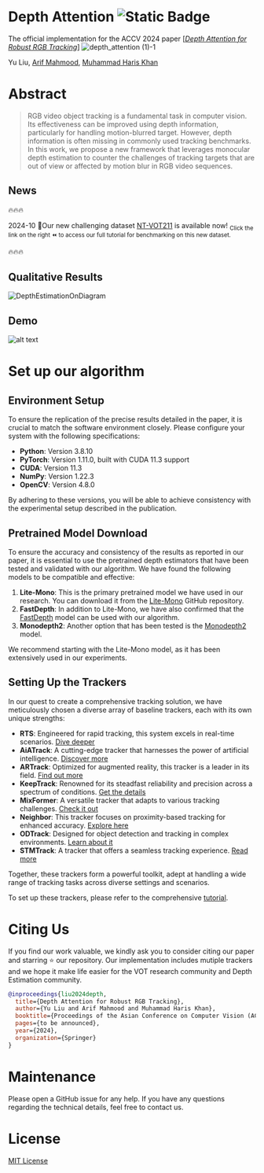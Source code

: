 # Depth Attention ![Static Badge](https://img.shields.io/badge/Achieving_New_Sota_Without_Finetuning-ACCV2024_Oral-blue)

The official implementation for the ACCV 2024 paper \[[_Depth Attention for Robust RGB Tracking_](https://arxiv.org/abs/2410.20395)\]
![depth_attention (1)-1](https://github.com/user-attachments/assets/96159032-faf5-4305-ba91-ac0c5a3a6b75)

Yu Liu,  [Arif Mahmood](https://scholar.google.com.sg/citations?user=_e6yGs4AAAAJ&hl=en),  [Muhammad Haris Khan](https://scholar.google.com/citations?user=ZgERfFwAAAAJ&hl=en)
# Abstract
>RGB video object tracking is a fundamental task in computer vision. Its effectiveness can be improved using depth information, particularly for handling motion-blurred target. However, depth information is often missing in commonly used tracking benchmarks. In this work, we propose a new framework that leverages monocular depth estimation to counter the challenges of tracking targets that are out of view or affected by motion blur in RGB video sequences.

## News

:fire::fire::fire:

2024-10 :tada:Our new challenging dataset [NT-VOT211](https://github.com/LiuYuML/NV-VOT211) is available now! <sub>Click the link on the right :rewind: to access our full tutorial for benchmarking on this new dataset.</sub>

:fire::fire::fire:


## Qualitative Results
![DepthEstimationOnDiagram](https://github.com/user-attachments/assets/eec7afd1-6f11-4025-9f87-369988c6e3fa)

## Demo
![alt text](Demo.gif)

# Set up our algorithm
## Environment Setup
To ensure the replication of the precise results detailed in the paper, it is crucial to match the software environment closely. Please configure your system with the following specifications:

- **Python**: Version 3.8.10
- **PyTorch**: Version 1.11.0, built with CUDA 11.3 support
- **CUDA**: Version 11.3
- **NumPy**: Version 1.22.3
- **OpenCV**: Version 4.8.0

By adhering to these versions, you will be able to achieve consistency with the experimental setup described in the publication.

## Pretrained Model Download

To ensure the accuracy and consistency of the results as reported in our paper, it is essential to use the pretrained depth estimators that have been tested and validated with our algorithm. We have found the following models to be compatible and effective:

1. **Lite-Mono**: This is the primary pretrained model we have used in our research. You can download it from the [Lite-Mono](https://github.com/noahzn/Lite-Mono) GitHub repository.
2. **FastDepth**: In addition to Lite-Mono, we have also confirmed that the [FastDepth](https://github.com/dwofk/fast-depth) model can be used with our algorithm.
3. **Monodepth2**: Another option that has been tested is the [Monodepth2](https://github.com/nianticlabs/monodepth2) model.

We recommend starting with the Lite-Mono model, as it has been extensively used in our experiments.

## Setting Up the Trackers

In our quest to create a comprehensive tracking solution, we have meticulously chosen a diverse array of baseline trackers, each with its own unique strengths:

- **RTS**: Engineered for rapid tracking, this system excels in real-time scenarios. [Dive deeper](https://github.com/visionml/pytracking/blob/master/pytracking/README.md#RTS) 
- **AiATrack**: A cutting-edge tracker that harnesses the power of artificial intelligence. [Discover more](https://github.com/Little-Podi/AiATrack) 
- **ARTrack**: Optimized for augmented reality, this tracker is a leader in its field. [Find out more](https://github.com/MIV-XJTU/ARTrack) 
- **KeepTrack**: Renowned for its steadfast reliability and precision across a spectrum of conditions. [Get the details](https://github.com/visionml/pytracking/blob/master/pytracking/README.md#KeepTrack) 
- **MixFormer**: A versatile tracker that adapts to various tracking challenges. [Check it out](https://github.com/MCG-NJU/MixFormer) 
- **Neighbor**: This tracker focuses on proximity-based tracking for enhanced accuracy. [Explore here](https://github.com/franktpmvu/NeighborTrack) 
- **ODTrack**: Designed for object detection and tracking in complex environments. [Learn about it](https://github.com/GXNU-ZhongLab/ODTrack) 
- **STMTrack**: A tracker that offers a seamless tracking experience. [Read more](https://github.com/fzh0917/STMTrack) 

Together, these trackers form a powerful toolkit, adept at handling a wide range of tracking tasks across diverse settings and scenarios.

To set up these trackers, please refer to the comprehensive [tutorial](https://github.com/LiuYuML/Depth-Attention/tree/main/Trackers). 

# Citing Us
If you find our work valuable, we kindly ask you to consider citing our paper and starring ⭐ our repository. Our implementation includes mutiple trackers and we hope it make life easier for the VOT research community and Depth Estimation community.

```bibtex
@inproceedings{liu2024depth,
  title={Depth Attention for Robust RGB Tracking},
  author={Yu Liu and Arif Mahmood and Muhammad Haris Khan},
  booktitle={Proceedings of the Asian Conference on Computer Vision (ACCV)},
  pages={to be announced},
  year={2024},
  organization={Springer}
}
```
# Maintenance

Please open a GitHub issue for any help. If you have any questions regarding the technical details, feel free to contact us. 

# License
[MIT License](https://mit-license.org/) 

